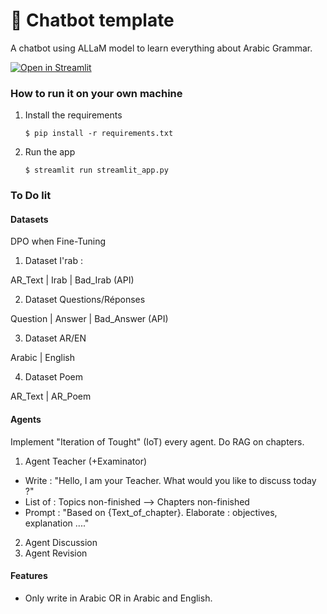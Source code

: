 # 💬 Chatbot template

A chatbot using ALLaM model to learn everything about Arabic Grammar.

[![Open in Streamlit](https://static.streamlit.io/badges/streamlit_badge_black_white.svg)](https://chatbot-template.streamlit.app/)

### How to run it on your own machine

1. Install the requirements

   ```
   $ pip install -r requirements.txt
   ```

2. Run the app

   ```
   $ streamlit run streamlit_app.py
   ```

### To Do lit

#### Datasets 
DPO when Fine-Tuning

1. Dataset I'rab :

AR_Text | Irab | Bad_Irab (API)

2. Dataset Questions/Réponses

Question | Answer | Bad_Answer (API)

3. Dataset AR/EN

Arabic | English 

4. Dataset Poem

AR_Text | AR_Poem

#### Agents

Implement "Iteration of Tought" (IoT) every agent.
Do RAG on chapters.

1. Agent Teacher (+Examinator)

- Write : "Hello, I am your Teacher. What would you like to discuss today ?"
- List of : Topics non-finished --> Chapters non-finished
- Prompt : "Based on {Text_of_chapter}. Elaborate : objectives, explanation ...."

2. Agent Discussion
3. Agent Revision

#### Features
- Only write in Arabic OR in Arabic and English.

